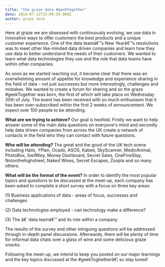 ```yaml
---
title: "the graze data #geekTogether"
date: 2014-07-22T15:09:59.000Z
author: graze tech
---
```


Here at graze we are obsessed with continuously evolving, we use data in innovative ways to offer customers the best products and a unique customer experience. One of the data teamâ€™s New Yearâ€™s resolutions was to meet other like-minded data driven companies and learn how they use data to better understand the needs of their customers. We wanted to learn what data technologies they use and the role that data teams have within other companies. 

As soon as we started reaching out, it became clear that there was an overwhelming amount of appetite for knowledge and experience sharing in the field of data - not just successes but more interestingly, challenges and mistakes. We wanted to create a forum for sharing and so the graze  #geekTogether was born, the first of which will take place on Wednesday 30th of July. The event has been received with so much enthusiasm that it has been over-subscribed within the first 2 weeks of announcement. We expect over 100 people to be attending.

**What are we trying to achieve?** Our goal is  twofold. Firstly we want to help answer some of the main data questions on everyone's mind and secondly help data driven companies from across the UK create a network of contacts in the field who they can contact with future questions.  
 
**Who will be attending?** The great and the good of the UK tech scene including Hailo, YPlan, Ocado, ASOS, Kabee, SkyScanner, MedicAnimal, PhotoBox, SwiftKey, Money Dashboard, Secret Sales, OneFineStay, Notonthehighstreet, Naked Wines, Secret Escapes, Zoopla and so many others.

**What will be the format of the event?** In order to identify the most popular topics and questions to be discussed at the meet-up, each company has been asked to complete a short survey with a focus on three key areas:

(1) Business applications of data - areas of focus, successes and challenges

(2) Data technologies employed - can technology make a difference?

(3) The â€˜data teamâ€™ and its role within a company

The results of the survey and other intriguing questions will be addressed through in-depth panel discussions. Afterwards, there will be plenty of time for informal data chats over a glass of wine and some delicious graze snacks. 

Following the meet-up, we intend to keep you posted on our major learnings and the key topics discussed at the #geekToghetherâ€¦ so stay tuned! 